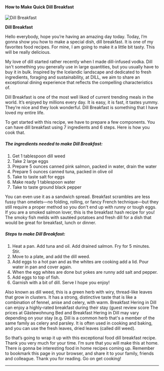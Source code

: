             

#### How to Make Quick Dill Breakfast

![Dill Breakfast](https://img-global.cpcdn.com/recipes/e88fbfb73241c104/751x532cq70/dill-breakfast-recipe-main-photo.jpg)

**Dill Breakfast**

Hello everybody, hope you’re having an amazing day today. Today, I’m gonna show you how to make a special dish, dill breakfast. It is one of my favorites food recipes. For mine, I am going to make it a little bit tasty. This will be really delicious.

My love of dill started rather recently when I made dill-infused vodka. Dill isn't something you generally use in large quantities, but you usually have to buy it in bulk. Inspired by the Icelandic landscape and dedicated to fresh ingredients, foraging and sustainability, at DILL, we aim to share an exceptional dining experience that reflects the compelling characteristics of.

Dill Breakfast is one of the most well liked of current trending meals in the world. It’s enjoyed by millions every day. It is easy, it is fast, it tastes yummy. They’re nice and they look wonderful. Dill Breakfast is something that I have loved my entire life.

To get started with this recipe, we have to prepare a few components. You can have dill breakfast using 7 ingredients and 6 steps. Here is how you cook that.

##### The ingredients needed to make Dill Breakfast:

1.  Get 1 tablespoon dill weed
2.  Take 2 large eggs
3.  Prepare 5 ounces canned pink salmon, packed in water, drain the water
4.  Prepare 5 ounces canned tuna, packed in olive oil
5.  Take to taste salt for eggs
6.  Make ready 1 tablespoon water
7.  Take to taste ground black pepper

You can even use it as a sandwich spread. Breakfast scrambles are less fussy than omelets—no folding, rolling, or fancy French technique—but they still require a proper method so you don't end up with runny or tough eggs. If you are a smoked salmon lover, this is the breakfast hash recipe for you! The smoky fish melds with sautéed potatoes and fresh dill for a dish that would be great for breakfast, lunch or dinner.

##### Steps to make Dill Breakfast:

1.  Heat a pan. Add tuna and oil. Add drained salmon. Fry for 5 minutes. Stir.
2.  Move to a plate, and add the dill weed.
3.  Add eggs to a hot pan and as the whites are cooking add a lid. Pour water in pan and cover again.
4.  When the egg whites are done but yokes are runny add salt and pepper.
5.  Add eggs to top of fish.
6.  Garnish with a bit of dill. Serve I hope you enjoy!

Also known as dill weed, this is a green herb with wiry, thread-like leaves that grow in clusters. It has a strong, distinctive taste that is like a combination of fennel, anise and celery, with warm. Breakfast Hering in Dill can enjoy a highly-rated breakfast during their stay (guest review score The prices at Gästewohnung Bed and Breakfast Hering in Dill may vary depending on your stay (e.g. Dill is a common herb that's a member of the same family as celery and parsley. It is often used in cooking and baking, and you can use the fresh leaves, dried leaves (called dill weed).

So that’s going to wrap it up with this exceptional food dill breakfast recipe. Thank you very much for your time. I’m sure that you will make this at home. There is gonna be interesting food in home recipes coming up. Remember to bookmark this page in your browser, and share it to your family, friends and colleague. Thank you for reading. Go on get cooking!

* * *